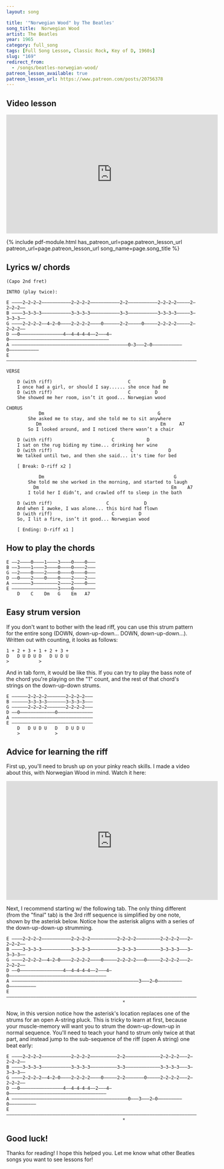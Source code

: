 ```yaml
---
layout: song

title: '"Norwegian Wood" by The Beatles'
song_title:  Norwegian Wood
artist: The Beatles
year: 1965
category: full_song
tags: [Full Song Lesson, Classic Rock, Key of D, 1960s]
slug: "169"
redirect_from:
  - /songs/beatles-norwegian-wood/
patreon_lesson_available: true
patreon_lesson_url: https://www.patreon.com/posts/20756378
---
```


## Video lesson

<iframe width="560" height="315" src="https://www.youtube.com/embed/4BXzDOrjRro?showinfo=0" frameborder="0" allowfullscreen></iframe>


{% include pdf-module.html has_patreon_url=page.patreon_lesson_url patreon_url=page.patreon_lesson_url song_name=page.song_title %}



## Lyrics w/ chords

    (Capo 2nd fret)

    INTRO (play twice):

    E ––––2–2–2–2–––––––––––2–2–2–2–––––––––––2–2–––––––––––2–2–2–2—––––2–2–2–2––
    B ––––3–3–3–3–––––––––––3–3–3–3–––––––––––3–3–––––––––––3–3–3–3—––––3–3–3–3––
    G ––––2–2–2–2––4–2–0––––2–2–2–2––––0––––––2–2–––––0–––––2–2–2–2—––––2–2–2–2––
    D ––0––––––––––––––––4––4–4–4–4––2–––4–0–––––––––––––––––––––––––––––––––––––
    A –––––––––––––––––––––––––––––––––––––––––––0–3–––2–0–––––––––––0–––––––––––
    E –––––––––––––––––––––––––––––––––––––––––––––––––––––––––––––––––––––––––––

    VERSE

        D (with riff)                            C            D
        I once had a girl, or should I say...... she once had me
        D (with riff)                            C         D
        She showed me her room, isn’t it good... Norwegian wood

    CHORUS
                Dm                                          G
            She asked me to stay, and she told me to sit anywhere
               Dm                                            Em     A7
            So I looked around, and I noticed there wasn’t a chair

        D (with riff)                      C            D
        I sat on the rug biding my time... drinking her wine
        D (with riff)                             C             D
        We talked until two, and then she said... it's time for bed

        [ Break: D-riff x2 ]

                Dm                                                G
            She told me she worked in the morning, and started to laugh
              Dm                                                 Em    A7
            I told her I didn’t, and crawled off to sleep in the bath

        D (with riff)                    C             D
        And when I awoke, I was alone... this bird had flown
        D (with riff)                      C         D
        So, I lit a fire, isn’t it good... Norwegian wood

        [ Ending: D-riff x1 ]

## How to play the chords

    E ––2––––0––––1––––3––––0––––0–––
    B ––3––––1––––3––––0––––0––––2–––
    G ––2––––0––––2––––0––––0––––0–––
    D ––0––––2––––0––––0––––2––––2–––
    A –––––––3–––––––––2––––2––––0–––
    E –––––––––––––––––3––––0––––––––
        D    C    Dm   G    Em   A7

## Easy strum version

If you don't want to bother with the lead riff, you can use this strum pattern for the entire song (DOWN, down-up-down... DOWN, down-up-down...). Written out with counting, it looks as follows:

    1 + 2 + 3 + 1 + 2 + 3 +
    D   D U D U D   D U D U
    >           >

And in tab form, it would be like this. If you can try to play the bass note of the chord you're playing on the "1" count, and the rest of that chord's strings on the down-up-down strums.

    E ––––––2–2–2–2–––––––2–2–2–2–––
    B ––––––3–3–3–3–––––––3–3–3–3–––
    G ––––––2–2–2–2–––––––2–2–2–2–––
    D ––0–––––––––––––0–––––––––––––
    A ––––––––––––––––––––––––––––––
    E ––––––––––––––––––––––––––––––
        D   D U D U   D   D U D U
        >             >

## Advice for learning the riff

First up, you'll need to brush up on your pinky reach skills. I made a video about this, with Norwegian Wood in mind. Watch it here:

<iframe width="560" height="315" src="https://www.youtube.com/embed/UyZ6maC6FxM?showinfo=0" frameborder="0" allowfullscreen></iframe>

Next, I recommend starting w/ the following tab. The only thing different (from the "final" tab) is the 3rd riff sequence is simplified by one note, shown by the asterisk below. Notice how the asterisk aligns with a series of the down-up-down-up strumming.

    E ––––2–2–2–2–––––––––––2–2–2–2––––––––––2–2–2–2–––––––––2–2–2—2–––2–2–2–2––
    B ––––3–3–3–3–––––––––––3–3–3–3––––––––––3–3–3–3–––––––––3–3–3—3–––3–3–3–3––
    G ––––2–2–2–2––4–2–0––––2–2–2–2––––0–––––2–2–2–2–––0–––––2–2–2—2–––2–2–2–2––
    D ––0––––––––––––––––4––4–4–4–4––2–––4–0––––––––––––––––––––––––––––––––––––
    A –––––––––––––––––––––––––––––––––––––––––––––––3–––2–0–––––––––0––––––––––
    E ––––––––––––––––––––––––––––––––––––––––––––––––––––––––––––––––––––––––––
                                               *

Now, in this version notice how the asterisk's location replaces one of the strums for an open A-string pluck. This is tricky to learn at first, because your muscle-memory will want you to strum the down-up-down-up in normal sequence. You'll need to teach your hand to strum only twice at that part, and instead jump to the sub-sequence of the riff (open A string) one beat early:

    E ––––2–2–2–2–––––––––––2–2–2–2––––––––––2–2–––––––––––––2–2–2—2–––2–2–2–2––
    B ––––3–3–3–3–––––––––––3–3–3–3––––––––––3–3–––––––––––––3–3–3—3–––3–3–3–3––
    G ––––2–2–2–2––4–2–0––––2–2–2–2––––0–––––2–2–––––––0–––––2–2–2—2–––2–2–2–2––
    D ––0––––––––––––––––4––4–4–4–4––2–––4–0––––––––––––––––––––––––––––––––––––
    A –––––––––––––––––––––––––––––––––––––––––––0–––3–––2–0–––––––––0––––––––––
    E ––––––––––––––––––––––––––––––––––––––––––––––––––––––––––––––––––––––––––
                                               *  

## Good luck!

Thanks for reading! I hope this helped you. Let me know what other Beatles songs you want to see lessons for!
